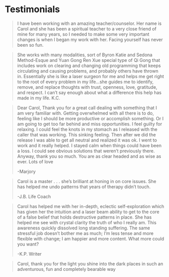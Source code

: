 # Testimonials

> I have been working with an amazing teacher/counselor.  Her name is Carol and
> she has been a spiritual teacher to a very close friend of mine for many years,
> so I needed to make some very important changes is when I began my work with
> her. Facing yourself has never been so fun.
 
> She works with many modalities, sort of Byron Katie and Sedona Method-Esque and
> Yuan Gong Ren Xue special type of Qi Gong that includes work on clearing and
> changing old programming that keeps circulating and causing problems, and
> probably others have thrown in.  Essentially she is like a laser surgeon for me
> and helps me get right to the root of every problem in my life…she guides me to
> identify, remove, and replace thoughts with trust, openness, love, gratitude,
> and respect.  I can’t say enough about what a difference this help has made in
> my life. K.C.

> Dear Carol, Thank you for a great call dealing with something that I am very
> familiar with. Getting overwhelmed with all there is to do, feeling like I
> should be more productive or accomplish something. Or I am going to get too
> far behind and miss opportunities. I feel guilty for relaxing. I could feel
> the knots in my stomach as I released with the caller that was working. This
> sinking feeling. Then after we did the release I was able to get all neutral
> and realized it was ok. I went to work and it really helped. I stayed calm
> when things could have been a loss. I could see obvious solutions that weren’t
> previously there. Anyway, thank you so much. You are as clear headed and as
> wise as ever. Lots of love
>
> -Marjory

> Carol is a master . . . she’s brilliant at honing in on core issues. She has
> helped me undo patterns that years of therapy didn’t touch.
>
> -J.B. Life Coach

> Carol has helped me with her in-depth, eclectic self-exploration which has
> given her the intuition and a laser beam ability to get to the core of a false
> belief that holds destructive patterns in place. She has helped me see with
> crystal clarity the truth of who I really am. This awareness quickly dissolved
> long standing suffering. The same stressful job doesn’t bother me as much; I’m
> less tense and more flexible with change; I am happier and more content. What
> more could you want?
>
> -K.P. Writer

> Carol, thank you for the light you shine into the dark places in such an
> adventurous, fun and completely bearable way
